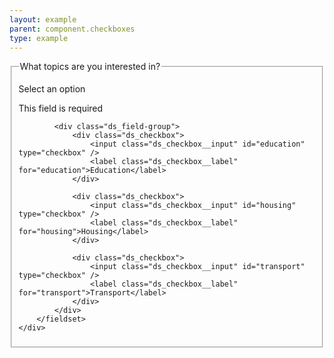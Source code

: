 ```yaml
---
layout: example
parent: component.checkboxes
type: example
---
```

<div class="ds_question">
    <div class="ds_question  ds_question--error" id="error-id">
        <fieldset aria-describedby="ds_hint" aria-invalid="true">
            <legend>What topics are you interested in?</legend>
            <p class="ds_hint-text" id="ds_hint">Select an option</p>
            <p class="ds_question__error-message">This field is required</p>

            <div class="ds_field-group">
                <div class="ds_checkbox">
                    <input class="ds_checkbox__input" id="education" type="checkbox" />
                    <label class="ds_checkbox__label" for="education">Education</label>
                </div>

                <div class="ds_checkbox">
                    <input class="ds_checkbox__input" id="housing" type="checkbox" />
                    <label class="ds_checkbox__label" for="housing">Housing</label>
                </div>

                <div class="ds_checkbox">
                    <input class="ds_checkbox__input" id="transport" type="checkbox" />
                    <label class="ds_checkbox__label" for="transport">Transport</label>
                </div>
            </div>
        </fieldset>
    </div>
</div>
